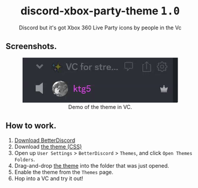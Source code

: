 <h1 align="center">discord-xbox-party-theme <kbd>1.0</kbd></h1>
<div font-size="24px" align="center">Discord but it's got Xbox 360 Live Party icons by people in the Vc </div>

## Screenshots.
<div align="center">
  <img src="docs/demo.gif" alt="Demo of theme in VC.">
  <div font-size="8px">Demo of the theme in VC.</div>
</div>

## How to work.
1. [Download BetterDiscord](https://betterdiscord.app/)
2. Download [the theme (CSS)](https://github.com/ktg5/discord-xbox-party-theme/discord-xbox-party.theme.css)
3. Open up `User Settings` > `BetterDiscord` > `Themes`, and click `Open Themes Folders`.
4. Drag-and-drop [the theme](https://github.com/ktg5/discord-xbox-party-theme/discord-xbox-party.theme.css) into the folder that was just opened.
5. Enable the theme from the `Themes` page.
6. Hop into a VC and try it out!
